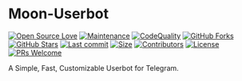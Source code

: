 # Moon-Userbot
[![Open Source Love](https://badges.frapsoft.com/os/v2/open-source.png?v=103)](https://github.com/The-MoonTg-project/Moon-Userbot)
[![Maintenance](https://img.shields.io/badge/Maintained%3F-Yes-green)](https://github.com/The-MoonTg-project/Moon-Userbot/graphs/commit-activity)
[![CodeQuality](https://img.shields.io/codacy/grade/a723cb464d5a4d25be3152b5d71de82d?color=blue&logo=codacy)](https://app.codacy.com/gh/The-MoonTg-project/Moon-Userbot/dashboard)
[![GitHub Forks](https://img.shields.io/github/forks/The-MoonTg-project/Moon-Userbot?&logo=github)](https://github.com/The-MoonTg-project/Moon-Userbot)
[![GitHub Stars](https://img.shields.io/github/stars/The-MoonTg-project/Moon-Userbot?&logo=github)](https://github.com/The-MoonTg-project/Moon-Userbot/stargazers)
[![Last commit](https://img.shields.io/github/last-commit/The-MoonTg-project/Moon-Userbot?&logo=github)](https://github.com/The-MoonTg-project/Moon-Userbot)
[![Size](https://img.shields.io/github/repo-size/The-MoonTg-project/Moon-Userbot?color=green)](https://github.com/The-MoonTg-project/Moon-Userbot)
[![Contributors](https://img.shields.io/github/contributors/The-MoonTg-project/Moon-Userbot?color=green)](https://github.com/The-MoonTg-project/Moon-Userbot/graphs/contributors)
[![License](https://img.shields.io/badge/License-GPL-pink)](https://github.com/The-MoonTg-project/Moon-Userbot/blob/main/LICENSE)
[![PRs Welcome](https://img.shields.io/badge/PRs-welcome-brightgreen.svg)](https://makeapullrequest.com)

A Simple, Fast, Customizable Userbot for Telegram.